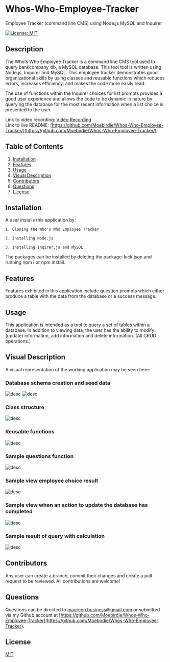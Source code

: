 # Whos-Who-Employee-Tracker
Employee Tracker (command line CMS) using Node.js MySQL and Inquirer

[![License: MIT](https://img.shields.io/badge/License-MIT-yellow.svg)](https://opensource.org/licenses/MIT)

## Description

The Who's Who Employee Tracker is a command line CMS tool used to query bankcompany_db, a MySQL database.  This tool tool is written using Node.js, Inquirer and MySQL.  This employee tracker demonstrates good organizational skills by using classes and reusable functions which reduces errors, increases efficiency, and makes the code more easily read.

The use of functions within the Inquirer choices for list prompts provides a good user experience and allows the code to be dynamic in nature by querying the database for the most recent information when a list choice is presented to the user.

Link to video recording: [Video Recording](https://watch.screencastify.com/v/JyFXj7crvP3ofKrr5Hmc)  
Link to live README: [https://github.com/Moebirdie/Whos-Who-Employee-Tracker/](https://github.com/Moebirdie/Whos-Who-Employee-Tracker/)


## Table of Contents

1. [Installation](#Installation)
2. [Features](#Features)
3. [Usage](#Usage)
4. [Visual Description](#Visual-Description)
5. [Contributors](#Contributing)
6. [Questions](#Questions)
7. [License](#License)
  

## Installation <a id="Installation"></a>


A user installs this application by:  

	1. Cloning the Who's Who Employee Tracker  

	2. Installing Node.js  

	3. Installing Inqirer.js and MySQL
 
 The packages can be installed by deleting the package-lock.json and running npm i or npm install.
  

## Features <a id="Features"></a>

Features exhibited in this application include question prompts which either produce a table with the data from the database or a success message.
  

## Usage <a id="Usage"></a>

This application is intended as a tool to query a set of tables within a database.  In addition to viewing data, the user has the ability to modify (update) information, add information and delete information. (All CRUD operations.)
  

## Visual Description <a id="Visual-Description"></a>

A visual representation of the working application may be seen here:  

### Database schema creation and seed data    

![desc](assets/schema.png)   ![desc](assets/seeds.png)   

### Class structure  

![desc](assets/classes.png)  

### Reusable functions  

![desc](assets/reusablefunction.png)  

### Sample questions function  

![desc](assets/inquirersample.png)    

### Sample view employee choice result

![desc](assets/emplistiing.png)  

### Sample view when an action to update the database has completed  

![desc](assets/runmessageqry.png)  

### Sample result of query with calculation  

![desc](assets/utilsalarydept.png)  


## Contributors <a id="Contributing"></a>

Any user can create a branch, commit their changes and create a pull request to be reviewed. All contributions are welcome!

  
## Questions  <a id="Questions"></a>

Questions can be directed to maureen.business@gmail.com or submitted via my Github account at [https://github.com/Moebirdie/Whos-Who-Employee-Tracker](https://github.com/Moebirdie/Whos-Who-Employee-Tracker).
  

## License <a id="License"></a>

[MIT](https://opensource.org/licenses/MIT)
